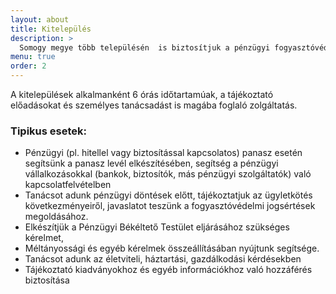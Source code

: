 ```yaml
---
layout: about
title: Kitelepülés
description: >
  Somogy megye több településén  is biztosítjuk a pénzügyi fogyasztóvédelmi tanácsadást, panaszok megoldását. . Előadásaink  a lakosságot legjobban érintő aktuális témákkal kapcsolatosak.
menu: true
order: 2
---
```

A kitelepülések alkalmanként 6 órás időtartamúak,  a tájékoztató előadásokat és személyes tanácsadást is magába foglaló zolgáltatás.

### Tipikus esetek:
* Pénzügyi (pl. hitellel vagy biztosítással kapcsolatos) panasz esetén segítsünk a panasz levél elkészítésében, segítség a pénzügyi vállalkozásokkal  (bankok, biztosítók, más pénzügyi szolgáltatók) való kapcsolatfelvételben
* Tanácsot adunk pénzügyi döntések előtt, tájékoztatjuk az ügyletkötés következményeiről, javaslatot teszünk a fogyasztóvédelmi jogsértések megoldásához.
* Elkészítjük  a Pénzügyi Békéltető Testület eljárásához szükséges kérelmet,
* Méltányossági és egyéb kérelmek összeállításában nyújtunk segítsége.
* Tanácsot adunk az életviteli, háztartási, gazdálkodási kérdésekben
* Tájékoztató kiadványokhoz és egyéb információkhoz való hozzáférés biztosítása
